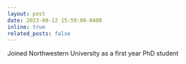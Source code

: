 ```yaml
---
layout: post
date: 2023-09-12 15:59:00-0400
inline: true
related_posts: false
---
```


Joined Northwestern University as a first year PhD student
